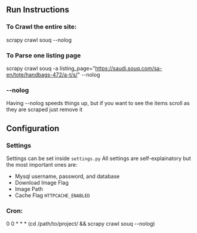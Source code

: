 ## Run Instructions

### To Crawl the entire site:
scrapy crawl souq --nolog

### To Parse one listing page
scrapy crawl souq -a listing_page="https://saudi.souq.com/sa-en/tote/handbags-472/a-t/s/" --nolog

### --nolog
Having --nolog speeds things up, but if you want to see the items scroll as they are scraped just remove it


## Configuration
### Settings
Settings can be set inside `settings.py` 
All settings are self-explainatory but the most important ones are:

- Mysql username, password, and database
- Download Image Flag
- Image Path
- Cache Flag `HTTPCACHE_ENABLED`

### Cron: 
0 0 * * * (cd /path/to/project/ && scrapy crawl souq --nolog)

